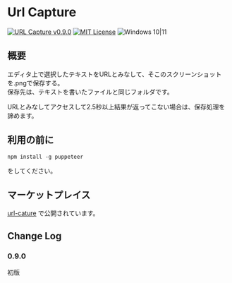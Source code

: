 # Url Capture

[![URL Capture v0.9.0](https://img.shields.io/badge/URL_Capture-v0.9.0-6479ff.svg)](https://github.com/komiyamma/vscode_extension_capture_url)
[![MIT License](https://img.shields.io/badge/license-MIT-blue.svg?style=flat)](LICENSE)
![Windows 10|11](https://img.shields.io/badge/Windows-_10_|_11-6479ff.svg?logo=windows&logoColor=white)

## 概要

エディタ上で選択したテキストをURLとみなして、そこのスクリーンショットを.pngで保存する。  
保存先は、テキストを書いたファイルと同じフォルダです。

URLとみなしてアクセスして2.5秒以上結果が返ってこない場合は、保存処理を諦めます。


## 利用の前に

```
npm install -g puppeteer
```

をしてください。

## マーケットプレイス
[url-cature](https://marketplace.visualstudio.com/items?itemName=komiyamma.url-capture) で公開されています。

## Change Log

### 0.9.0

初版